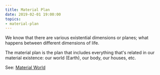 ```yaml
---
title: Material Plan
date: 2019-02-01 19:00:00
topics:
- material-plan
---
```


We know that there are various existential dimensions or planes; 
what happens between different dimensions of life.

The material plan is the plan that includes everything that's related
in our material existence: our world (Earth), our body, our houses, etc.

See: [Material World](/about/material-world)
